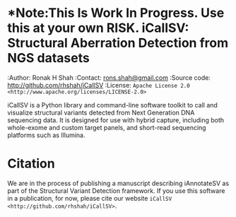 *Note:This Is Work In Progress. Use this at your own RISK.
iCallSV: Structural Aberration Detection from NGS datasets
================================================================

:Author: Ronak H Shah
:Contact: rons.shah@gmail.com
:Source code: http://github.com/rhshah/iCallSV
:License: `Apache License 2.0 <http://www.apache.org/licenses/LICENSE-2.0>`

iCallSV is a Python library and command-line software toolkit to call and
visualize structural variants detected from Next Generation DNA sequencing data. It is designed for use with hybrid capture, including both whole-exome and custom target panels, and
short-read sequencing platforms such as Illumina.

Citation
========

We are in the process of publishing a manuscript describing iAnnotateSV as part of the Structural Variant Detection framework.
If you use this software in a publication, for now, please cite our website `iCallSV <http://github.com/rhshah/iCallSV>`.

